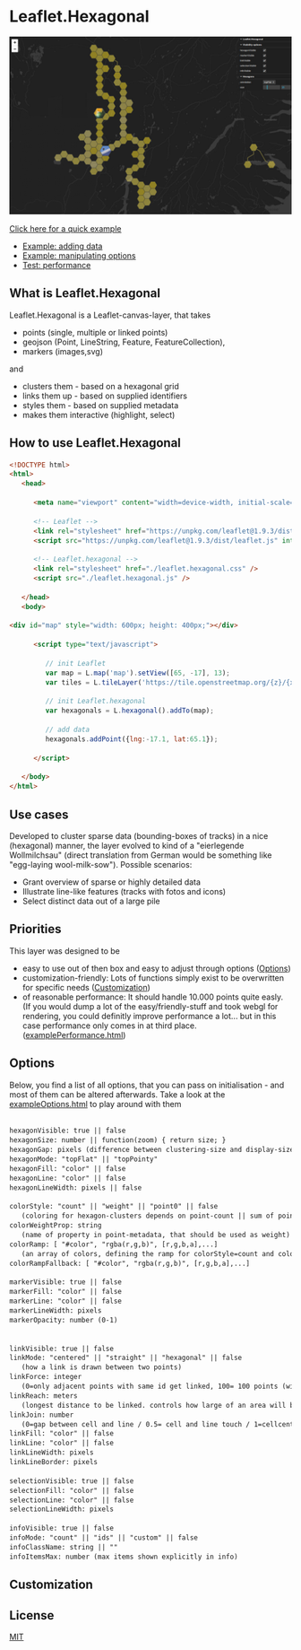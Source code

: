 # Leaflet.Hexagonal

![image](/assets/demo.jpg)


[Click here for a quick example](https://kaynut.github.io/Leaflet.Hexagonal/)
- [Example: adding data](./exampleBasic.html)
- [Example: manipulating options](./exampleOptions.html)
- [Test: performance](./examplePerformance.html) 

## What is Leaflet.Hexagonal
Leaflet.Hexagonal is a Leaflet-canvas-layer, that takes 
- points (single, multiple or linked points) 
- geojson (Point, LineString, Feature, FeatureCollection),
- markers (images,svg)

and 

- clusters them - based on a hexagonal grid 
- links them up - based on supplied identifiers
- styles them - based on supplied metadata
- makes them interactive (highlight, select)



## How to use Leaflet.Hexagonal
```html
<!DOCTYPE html>
<html>
   <head>    
      
      <meta name="viewport" content="width=device-width, initial-scale=1">
      
      <!-- Leaflet -->
      <link rel="stylesheet" href="https://unpkg.com/leaflet@1.9.3/dist/leaflet.css" integrity="sha256-kLaT2GOSpHechhsozzB+flnD+zUyjE2LlfWPgU04xyI=" crossorigin=""/>
      <script src="https://unpkg.com/leaflet@1.9.3/dist/leaflet.js" integrity="sha256-WBkoXOwTeyKclOHuWtc+i2uENFpDZ9YPdf5Hf+D7ewM=" crossorigin=""></script>
      
      <!-- Leaflet.hexagonal -->
      <link rel="stylesheet" href="./leaflet.hexagonal.css" />
      <script src="./leaflet.hexagonal.js" />
   
   </head>
   <body>

<div id="map" style="width: 600px; height: 400px;"></div>
      
      <script type="text/javascript">

         // init Leaflet
         var map = L.map('map').setView([65, -17], 13);
         var tiles = L.tileLayer('https://tile.openstreetmap.org/{z}/{x}/{y}.png', { maxZoom: 19, attribution: '&copy; <a href="http://www.openstreetmap.org/copyright">OpenStreetMap</a>' }).addTo(map);

         // init Leaflet.hexagonal
         var hexagonals = L.hexagonal().addTo(map);

         // add data
         hexagonals.addPoint({lng:-17.1, lat:65.1});

      </script>

   </body>
</html>
```

## Use cases
Developed to cluster sparse data (bounding-boxes of tracks) in a nice (hexagonal) manner, the layer evolved to kind of a "eierlegende Wollmilchsau" (direct translation from German would be something like "egg-laying wool-milk-sow"). Possible scenarios:
- Grant overview of sparse or highly detailed data
- Illustrate line-like features (tracks with fotos and icons)
- Select distinct data out of a large pile 


## Priorities
This layer was designed to be  
- easy to use out of then box and easy to adjust through options ([Options](#Options))
- customization-friendly: Lots of functions simply exist to be overwritten for specific needs ([Customization](#Customization))
- of reasonable performance: It should handle 10.000 points quite easly. (If you would dump a lot of the easy/friendly-stuff and took webgl for rendering, you could definitly improve performance a lot... but in this case performance  only comes in at third place. ([examplePerformance.html](https://kaynut.github.io/Leaflet.Hexagonal/examplePerformance.html))


## Options
Below, you find a list of all options, that you can pass on initialisation - and most of them can be altered afterwards. Take a look at the [exampleOptions.html](./exampleOptions.html) to play around with them
```html

hexagonVisible: true || false
hexagonSize: number || function(zoom) { return size; } 	
hexagonGap: pixels (difference between clustering-size and display-size of the hexagons) 
hexagonMode: "topFlat" || "topPointy"
hexagonFill: "color" || false
hexagonLine: "color" || false
hexagonLineWidth: pixels || false

colorStyle: "count" || "weight" || "point0" || false 
   (coloring for hexagon-clusters depends on point-count || sum of point.weight || first point metadata || default) 	
colorWeightProp: string
   (name of property in point-metadata, that should be used as weight)
colorRamp: [ "#color", "rgba(r,g,b)", [r,g,b,a],...]
   (an array of colors, defining the ramp for colorStyle=count and colorStyle=weight)
colorRampFallback: [ "#color", "rgba(r,g,b)", [r,g,b,a],...]

markerVisible: true || false
markerFill: "color" || false
markerLine: "color" || false
markerLineWidth: pixels
markerOpacity: number (0-1)


linkVisible: true || false
linkMode: "centered" || "straight" || "hexagonal" || false
   (how a link is drawn between two points)
linkForce: integer 
   (0=only adjacent points with same id get linked, 100= 100 points (with different id) may be added in the meantime)
linkReach: meters 
   (longest distance to be linked. controls how large of an area will be evaluated - for performance issues)
linkJoin: number 
   (0=gap between cell and line / 0.5= cell and line touch / 1=cellcenter and line fully joined)
linkFill: "color" || false
linkLine: "color" || false
linkLineWidth: pixels
linkLineBorder: pixels

selectionVisible: true || false
selectionFill: "color" || false
selectionLine: "color" || false
selectionLineWidth: pixels

infoVisible: true || false
infoMode: "count" || "ids" || "custom" || false
infoClassName: string || ""
infoItemsMax: number (max items shown explicitly in info)

```


## Customization

## License

[MIT](https://choosealicense.com/licenses/mit/)
